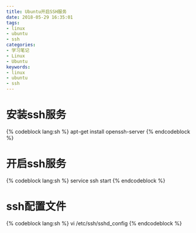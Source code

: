 ```yaml
---
title: Ubuntu开启SSH服务
date: 2018-05-29 16:35:01
tags:
- linux
- ubuntu
- ssh
categories:
- 学习笔记
- Linux
- Ubuntu
keywords:
- linux
- ubuntu
- ssh
---
```


# 安装ssh服务

{% codeblock lang:sh %}
apt-get install openssh-server
{% endcodeblock %}

# 开启ssh服务

{% codeblock lang:sh %}
service ssh start
{% endcodeblock %}

# ssh配置文件

{% codeblock lang:sh %}
vi /etc/ssh/sshd_config
{% endcodeblock %}
